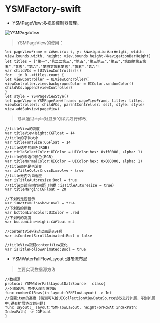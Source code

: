 # YSMFactory-swift

* YSMPageView:多视图控制器管理。  

![YSMPageView](https://cl.ly/iNNK/Screen%20Recording%202016-12-07%20at%2002.59%20%E4%B8%8B%E5%8D%88.gif)  

> YSMPageView的使用：  

```
let pageViewFrame = CGRect(x: 0, y: kNavigationBarHeight, width: view.bounds.width, height: view.bounds.height-kNavigationBarHeight)
let titles = ["第一","第二二第三","第五","第三第三","第五","第四第第五第五","第五","第六","第四第第五第五","第五","第六"]
var childVCs = [UIViewController]()
for _ in 0..<titles.count {
let viewController = UIViewController()
viewController.view.backgroundColor = UIColor.randomColor()
childVCs.append(viewController)
}
let style = YSMPageViewStye()
let pageView = YSMPageView(frame: pageViewFrame, titles: titles, viewControllers: childVCs, parentController: self, style: style)
view.addSubview(pageView) 
```  

> 可以通过style对显示的样式进行修改   

```
//titleView的高度
var titleViewHeight:CGFloat = 44
//title的字体大小
var titleFontSize:CGFloat = 14
//title选中的颜色(RGB)
var titleSelectColor:UIColor = UIColor(hex: 0xff0000, alpha: 1)
//title的未选中颜色(RGB)
var titleNormalColor:UIColor = UIColor(hex: 0x000000, alpha: 1)
//title颜色是否渐变
var isTitleColorCrossDissolve = true
//title是否为自适应
var isTitleAutoresize:Bool = true
//title自适应时的间距（前提：isTitleAutoresize = true）
var titleMargin:CGFloat = 20

//下划线是否显示
var isBottomLineShow:Bool = true
//下划线的颜色
var bottomLineColor:UIColor = .red
//下划线的高度
var bottomLineHeight:CGFloat = 2

//contentView滚动动画是否开启
var isContentScrollAnimated:Bool = false

//titleView跟随contentView变化
var isTitleFollowAnimated:Bool = true
```

* YSMWaterFallFlowLayout :瀑布流布局  

> 主要实现数据源方法

```
//数据源
protocol YSMWaterFallLayoutDataSource : class{
//外部使用，需传入瀑布流列数
func numberOfRows(in layout:YSMFlowLayout) -> Int
//设置item的高度 (猜测可以给UICollectionViewDataSource协议进行扩展，写到扩展中,遇到扩展协议的问题)
func layout(_ layout:YSMFlowLayout, heightForRowAt indexPath: IndexPath) -> CGFloat
}
```





